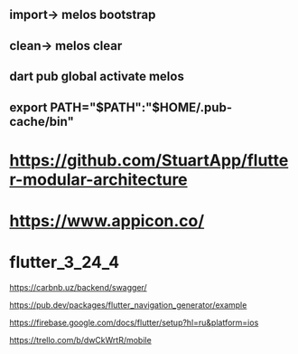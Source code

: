## import-> melos bootstrap
## clean-> melos clear
## dart pub global activate melos
## export PATH="$PATH":"$HOME/.pub-cache/bin"

# https://github.com/StuartApp/flutter-modular-architecture

# https://www.appicon.co/

# flutter_3_24_4

https://carbnb.uz/backend/swagger/

https://pub.dev/packages/flutter_navigation_generator/example

https://firebase.google.com/docs/flutter/setup?hl=ru&platform=ios

https://trello.com/b/dwCkWrtR/mobile